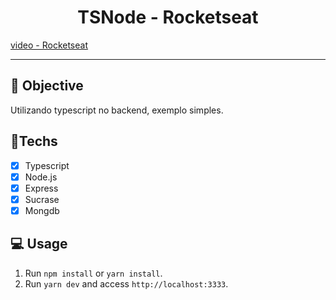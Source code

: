 <h1 align="center">
    TSNode - Rocketseat
</h1>

<a href="https://www.youtube.com/watch?v=aTf8QTjw4RE"> video - Rocketseat </a> 

<hr>

## 🎯 Objective

Utilizando typescript no backend, exemplo simples.

## 🚀Techs

- [x] Typescript
- [x] Node.js
- [x] Express
- [x] Sucrase
- [x] Mongdb

## 💻 Usage

1. Run `npm install` or `yarn install`.<br />
2. Run `yarn dev` and access `http://localhost:3333`.<br />
